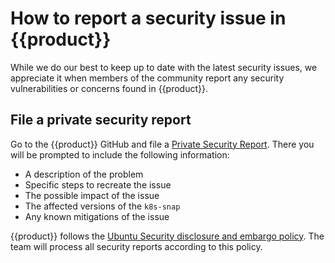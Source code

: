 # How to report a security issue in {{product}}

While we do our best to keep up to date with the latest security issues, we
appreciate it when members of the community report any security vulnerabilities
or concerns found in {{product}}.

## File a private security report

Go to the {{product}} GitHub and file a [Private Security Report]. There you
will be prompted to include the following information:

- A description of the problem
- Specific steps to recreate the issue
- The possible impact of the issue
- The affected versions of the `k8s-snap`
- Any known mitigations of the issue

{{product}} follows the [Ubuntu Security disclosure and embargo policy]. The
team will process all security reports according to this policy.

<!-- LINKS -->
[Private Security Report]: https://github.com/canonical/k8s-snap/security/advisories/new
[Ubuntu Security disclosure and embargo policy]:https://ubuntu.com/security/disclosure-policy
